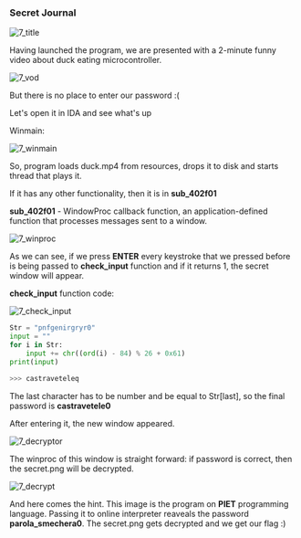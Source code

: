 ### Secret Journal

![7_title](images/7_title.png)

Having launched the program, we are presented with a 2-minute funny video about duck eating microcontroller.

![7_vod](images/7_vod.png)

But there is no place to enter our password :(

Let's open it in IDA and see what's up

Winmain:

![7_winmain](images/7_winmain.png)

So, program loads duck.mp4 from resources, drops it to disk and starts thread that plays it.

If it has any other functionality, then it is in **sub_402f01**

**sub_402f01** - WindowProc callback function, an application-defined function that processes messages sent to a window.

![7_winproc](images/7_winproc.png)

As we can see, if we press **ENTER** every keystroke that we pressed before is being passed to **check_input** function and if it returns 1, the secret window will appear.

**check_input**  function code:

![7_check_input](images/7_check_input.png)

``` python
Str = "pnfgenirgryr0"
input = ""
for i in Str:
    input += chr((ord(i) - 84) % 26 + 0x61)
print(input)
```

``` python
>>> castraveteleq
```

The last character has to be number and be equal to Str[last], so the final password is **castravetele0**

After entering it, the new window appeared.

![7_decryptor](images/7_decryptor.png)

The winproc of this window is straight forward: if password is correct, then the secret.png will be decrypted.

![7_decrypt](images/7_decrypt.png)

And here comes the hint. This image is the program on **PIET** programming language. Passing it to online interpreter reaveals the password **parola_smechera0**. The secret.png gets decrypted and we get our flag :)
